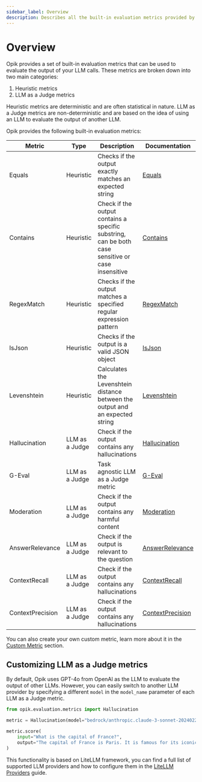 ```yaml
---
sidebar_label: Overview
description: Describes all the built-in evaluation metrics provided by Opik
---
```


# Overview

Opik provides a set of built-in evaluation metrics that can be used to evaluate the output of your LLM calls. These metrics are broken down into two main categories:

1. Heuristic metrics
2. LLM as a Judge metrics

Heuristic metrics are deterministic and are often statistical in nature. LLM as a Judge metrics are non-deterministic and are based on the idea of using an LLM to evaluate the output of another LLM.

Opik provides the following built-in evaluation metrics:

| Metric           | Type           | Description                                                                                       | Documentation                                                         |
| ---------------- | -------------- | ------------------------------------------------------------------------------------------------- | --------------------------------------------------------------------- |
| Equals           | Heuristic      | Checks if the output exactly matches an expected string                                           | [Equals](/evaluation/metrics/heuristic_metrics#equals)                |
| Contains         | Heuristic      | Check if the output contains a specific substring, can be both case sensitive or case insensitive | [Contains](/evaluation/metrics/heuristic_metrics#contains)            |
| RegexMatch       | Heuristic      | Checks if the output matches a specified regular expression pattern                               | [RegexMatch](/evaluation/metrics/heuristic_metrics#regexmatch)        |
| IsJson           | Heuristic      | Checks if the output is a valid JSON object                                                       | [IsJson](/evaluation/metrics/heuristic_metrics#isjson)                |
| Levenshtein      | Heuristic      | Calculates the Levenshtein distance between the output and an expected string                     | [Levenshtein](/evaluation/metrics/heuristic_metrics#levenshteinratio) |
| Hallucination    | LLM as a Judge | Check if the output contains any hallucinations                                                   | [Hallucination](/evaluation/metrics/hallucination)                    |
| G-Eval           | LLM as a Judge | Task agnostic LLM as a Judge metric                                                               | [G-Eval](/evaluation/metrics/g_eval)                                  |
| Moderation       | LLM as a Judge | Check if the output contains any harmful content                                                  | [Moderation](/evaluation/metrics/moderation)                          |
| AnswerRelevance  | LLM as a Judge | Check if the output is relevant to the question                                                   | [AnswerRelevance](/evaluation/metrics/answer_relevance)               |
| ContextRecall    | LLM as a Judge | Check if the output contains any hallucinations                                                   | [ContextRecall](/evaluation/metrics/context_recall)                   |
| ContextPrecision | LLM as a Judge | Check if the output contains any hallucinations                                                   | [ContextPrecision](/evaluation/metrics/context_precision)             |

You can also create your own custom metric, learn more about it in the [Custom Metric](/evaluation/metrics/custom_metric) section.

## Customizing LLM as a Judge metrics

By default, Opik uses GPT-4o from OpenAI as the LLM to evaluate the output of other LLMs. However, you can easily switch to another LLM provider by specifying a different `model` in the `model_name` parameter of each LLM as a Judge metric.

```python
from opik.evaluation.metrics import Hallucination

metric = Hallucination(model="bedrock/anthropic.claude-3-sonnet-20240229-v1:0")

metric.score(
    input="What is the capital of France?",
    output="The capital of France is Paris. It is famous for its iconic Eiffel Tower and rich cultural heritage.",
)
```

This functionality is based on LiteLLM framework, you can find a full list of supported LLM providers and how to configure them in the [LiteLLM Providers](https://docs.litellm.ai/docs/providers) guide.
